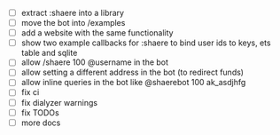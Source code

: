 - [ ] extract :shaere into a library
- [ ] move the bot into /examples
- [ ] add a website with the same functionality
- [ ] show two example callbacks for :shaere to bind user ids to keys, ets table and sqlite
- [ ] allow /shaere 100 @username in the bot
- [ ] allow setting a different address in the bot (to redirect funds)
- [ ] allow inline queries in the bot like @shaerebot 100 ak_asdjhfg
- [ ] fix ci
- [ ] fix dialyzer warnings
- [ ] fix TODOs
- [ ] more docs
